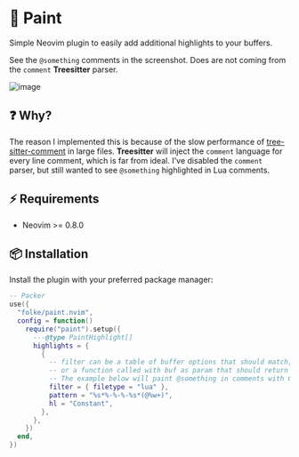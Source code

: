 # 🎨 Paint

Simple Neovim plugin to easily add additional highlights to your buffers.

See the `@something` comments in the screenshot. Does are not coming from the `comment` **Treesitter** parser.

![image](https://user-images.githubusercontent.com/292349/202141321-0c501a4f-163a-4a6f-8d0d-0c79d11a05a3.png)

## ❓ Why?

The reason I implemented this is because of the slow performance of [tree-sitter-comment](https://github.com/stsewd/tree-sitter-comment)
in large files. **Treesitter** will inject the `comment` language for every line
comment, which is far from ideal. I've disabled the `comment` parser, but still wanted
to see `@something` highlighted in Lua comments.

## ⚡️ Requirements

- Neovim >= 0.8.0

## 📦 Installation

Install the plugin with your preferred package manager:

```lua
-- Packer
use({
  "folke/paint.nvim",
  config = function()
    require("paint").setup({
      ---@type PaintHighlight[]
      highlights = {
        {
          -- filter can be a table of buffer options that should match,
          -- or a function called with buf as param that should return true.
          -- The example below will paint @something in comments with Constant
          filter = { filetype = "lua" },
          pattern = "%s*%-%-%-%s*(@%w+)",
          hl = "Constant",
        },
      },
    })
  end,
})
```
